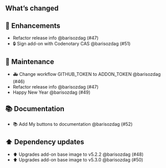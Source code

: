 ## What’s changed

## 🚀 Enhancements

- Refactor release info @barisozdag (#47)
- 🔒 Sign add-on with Codenotary CAS @barisozdag (#51)

## 🧰 Maintenance

- 🚑 Change workflow GITHUB_TOKEN to ADDON_TOKEN @barisozdag (#46)
- Refactor release info @barisozdag (#47)
- Happy New Year @barisozdag (#49)

## 📚 Documentation

- 📚 Add My buttons to documentation @barisozdag (#52)

## ⬆️ Dependency updates

- ⬆️ Upgrades add-on base image to v5.2.2 @barisozdag (#48)
- ⬆️ Upgrades add-on base image to v5.3.0 @barisozdag (#50)
